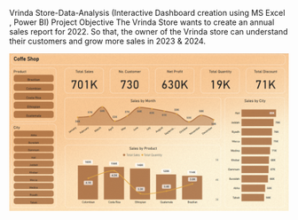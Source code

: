 Vrinda Store-Data-Analysis (Interactive Dashboard creation using MS Excel , Power BI)
Project Objective
The Vrinda Store wants to create an annual sales report for 2022. So that, the owner of the Vrinda store can understand their customers and grow more sales in 2023 & 2024.

![screenshot](/Imge.png)

